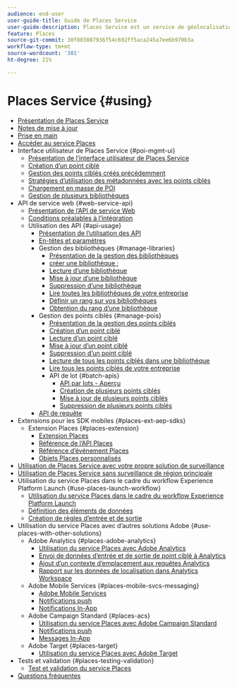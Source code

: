 ```yaml
---
audience: end-user
user-guide-title: Guide de Places Service
user-guide-description: Places Service est un service de géolocalisation qui permet aux applications mobiles dotées de géolocalisation de comprendre le contexte de la localisation.
feature: Places
source-git-commit: 30f083087936f54c692ff5aca245a7ee6b970b3a
workflow-type: tm+mt
source-wordcount: '301'
ht-degree: 21%

---
```



# Places Service {#using}

+ [Présentation de Places Service](home.md)
+ [Notes de mise à jour](release-notes.md)
+ [Prise en main](getting-started.md)
+ [Accéder au service Places](places-gain-access.md)
+ Interface utilisateur de Places Service {#poi-mgmt-ui}
   + [Présentation de l’interface utilisateur de Places Service](poi-mgmt-ui/poi-mgmt-ui-overview.md)
   + [Création d’un point ciblé](poi-mgmt-ui/create-a-poi-ui.md)
   + [Gestion des points ciblés créés précédemment](poi-mgmt-ui/managing-pois-in-the-places-ui.md)
   + [Stratégies d’utilisation des métadonnées avec les points ciblés](poi-mgmt-ui/metadata-with-pois.md)
   + [Chargement en masse de POI](poi-mgmt-ui/bulk-upload-pois.md)
   + [Gestion de plusieurs bibliothèques](poi-mgmt-ui/manage-libraries-in-the-places-ui.md)
+ API de service web {#web-service-api}
   + [Présentation de l’API de service Web](web-service-api/places-web-services.md)
   + [Conditions préalables à l’intégration](web-service-api/adobe-i-o-integration.md)
   + Utilisation des API {#api-usage}
      + [Présentation de l’utilisation des API](web-service-api/api-usage/api-usage-overview.md)
      + [En-têtes et paramètres](web-service-api/api-usage/headers-and-parameters.md)
      + Gestion des bibliothèques {#manage-libraries}
         + [Présentation de la gestion des bibliothèques](web-service-api/api-usage/manage-libraries/manage-libraries.md)
         + [créer une bibliothèque ;](web-service-api/api-usage/manage-libraries/create-a-library.md)
         + [Lecture d’une bibliothèque](web-service-api/api-usage/manage-libraries/read-a-library.md)
         + [Mise à jour d’une bibliothèque](web-service-api/api-usage/manage-libraries/update-a-library.md)
         + [Suppression d’une bibliothèque](web-service-api/api-usage/manage-libraries/delete-a-library.md)
         + [Lire toutes les bibliothèques de votre entreprise](web-service-api/api-usage/manage-libraries/read-all-libraries-in-your-organization.md)
         + [Définir un rang sur vos bibliothèques](web-service-api/api-usage/manage-libraries/set-a-ran-on-your-libraries.md)
         + [Obtention du rang d’une bibliothèque](web-service-api/api-usage/manage-libraries/get-a-librarys-rank.md)
      + Gestion des points ciblés {#manage-pois}
         + [Présentation de la gestion des points ciblés](web-service-api/api-usage/manage-pois/manage-pois.md)
         + [Création d’un point ciblé](web-service-api/api-usage/manage-pois/create-a-poi.md)
         + [Lecture d’un point ciblé](web-service-api/api-usage/manage-pois/read-a-poi.md)
         + [Mise à jour d’un point ciblé](web-service-api/api-usage/manage-pois/update-a-poi.md)
         + [Suppression d’un point ciblé](web-service-api/api-usage/manage-pois/delete-a-poi.md)
         + [Lecture de tous les points ciblés dans une bibliothèque](web-service-api/api-usage/manage-pois/read-all-pois-in-a-library.md)
         + [Lire tous les points ciblés de votre entreprise](web-service-api/api-usage/manage-pois/read-all-pois-in-your-organization.md)
         + API de lot {#batch-apis}
            + [API par lots - Aperçu](web-service-api/api-usage/manage-pois/batch-apis/batch-apis.md)
            + [Création de plusieurs points ciblés](web-service-api/api-usage/manage-pois/batch-apis/create-multiple-pois.md)
            + [Mise à jour de plusieurs points ciblés](web-service-api/api-usage/manage-pois/batch-apis/update-multiple-pois.md)
            + [Suppression de plusieurs points ciblés](web-service-api/api-usage/manage-pois/batch-apis/delete-multiple-pois.md)
      + [API de requête](web-service-api/api-usage/query-apis.md)
+ Extensions pour les SDK mobiles {#places-ext-aep-sdks}
   + Extension Places {#places-extension}
      + [Extension Places](places-ext-aep-sdks/places-extension/places-extension.md)
      + [Référence de l’API Places](places-ext-aep-sdks/places-extension/places-api-reference.md)
      + [Référence d’événement Places](places-ext-aep-sdks/places-extension/places-event-ref.md)
      + [Objets Places personnalisés](places-ext-aep-sdks/places-extension/cust-places-objects.md)
+ [Utilisation de Places Service avec votre propre solution de surveillance](using-your-own-monitor.md)
+ [Utilisation de Places Service sans surveillance de région principale](use-places-without-active-monitoring.md)
+ Utilisation du service Places dans le cadre du workflow Experience Platform Launch {#use-places-launch-workflow}
   + [Utilisation du service Places dans le cadre du workflow Experience Platform Launch](use-places-launch-workflow/places-launch-workflow.md)
   + [Définition des éléments de données](use-places-launch-workflow/define-data-elements.md)
   + [Création de règles d’entrée et de sortie](use-places-launch-workflow/create-rule-places-property.md)
+ Utilisation du service Places avec d’autres solutions Adobe {#use-places-with-other-solutions}
   + Adobe Analytics {#places-adobe-analytics}
      + [Utilisation du service Places avec Adobe Analytics](use-places-with-other-solutions/places-adobe-analytics/use-places-analytics-overview.md)
      + [Envoi de données d’entrée et de sortie de point ciblé à Analytics](use-places-with-other-solutions/places-adobe-analytics/use-places-adobe-analytics.md)
      + [Ajout d’un contexte d’emplacement aux requêtes Analytics](use-places-with-other-solutions/places-adobe-analytics/run-reports-aa-places-data.md)
      + [Rapport sur les données de localisation dans Analytics Workspace](use-places-with-other-solutions/places-adobe-analytics/places-in-workspace.md)
   + Adobe Mobile Services {#places-mobile-svcs-messaging}
      + [Adobe Mobile Services](use-places-with-other-solutions/places-mobile-svcs-for-messaging/use-places-mobie-svcs-messaging.md)
      + [Notifications push](use-places-with-other-solutions/places-mobile-svcs-for-messaging/mobile-svcs-messaging-push.md)
      + [Notifications In-App](use-places-with-other-solutions/places-mobile-svcs-for-messaging/mobile-svcs-messaging-inapp.md)
   + Adobe Campaign Standard {#places-acs}
      + [Utilisation du service Places avec Adobe Campaign Standard](use-places-with-other-solutions/places-acs/places-acs-overview.md)
      + [Notifications push](use-places-with-other-solutions/places-acs/places-acs-push-notifications.md)
      + [Messages In-App](use-places-with-other-solutions/places-acs/places-acs-in-app-messages.md)
   + Adobe Target {#places-target}
      + [Utilisation du service Places avec Adobe Target](use-places-with-other-solutions/places-target/places-target.md)
+ Tests et validation {#places-testing-validation}
   + [Test et validation du service Places](places-testing-validation/test-validate-places.md)
+ [Questions fréquentes](places-faqs.md)
